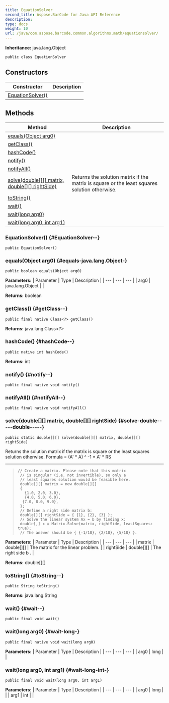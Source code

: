 ```yaml
---
title: EquationSolver
second_title: Aspose.BarCode for Java API Reference
description: 
type: docs
weight: 10
url: /java/com.aspose.barcode.common.algorithms.math/equationsolver/
---
```

**Inheritance:**
java.lang.Object
```
public class EquationSolver
```
## Constructors

| Constructor | Description |
| --- | --- |
| [EquationSolver()](#EquationSolver--) |  |
## Methods

| Method | Description |
| --- | --- |
| [equals(Object arg0)](#equals-java.lang.Object-) |  |
| [getClass()](#getClass--) |  |
| [hashCode()](#hashCode--) |  |
| [notify()](#notify--) |  |
| [notifyAll()](#notifyAll--) |  |
| [solve(double[][] matrix, double[][] rightSide)](#solve-double-----double-----) | Returns the solution matrix if the matrix is square or the least squares solution otherwise. |
| [toString()](#toString--) |  |
| [wait()](#wait--) |  |
| [wait(long arg0)](#wait-long-) |  |
| [wait(long arg0, int arg1)](#wait-long-int-) |  |
### EquationSolver() {#EquationSolver--}
```
public EquationSolver()
```


### equals(Object arg0) {#equals-java.lang.Object-}
```
public boolean equals(Object arg0)
```




**Parameters:**
| Parameter | Type | Description |
| --- | --- | --- |
| arg0 | java.lang.Object |  |

**Returns:**
boolean
### getClass() {#getClass--}
```
public final native Class<?> getClass()
```




**Returns:**
java.lang.Class<?>
### hashCode() {#hashCode--}
```
public native int hashCode()
```




**Returns:**
int
### notify() {#notify--}
```
public final native void notify()
```




### notifyAll() {#notifyAll--}
```
public final native void notifyAll()
```




### solve(double[][] matrix, double[][] rightSide) {#solve-double-----double-----}
```
public static double[][] solve(double[][] matrix, double[][] rightSide)
```


Returns the solution matrix if the matrix is square or the least squares solution otherwise. Formula = (A' \* A) ^ -1 \* A' \* RS

--------------------

> ```
> // Create a matrix. Please note that this matrix
>  // is singular (i.e. not invertible), so only a 
>  // least squares solution would be feasible here.
>  double[][] matrix = new double[][]
>  {
>    {1.0, 2.0, 3.0},
>    {4.0, 5.0, 6.0},
>   {7.0, 8.0, 9.0},
>  };
>  // Define a right side matrix b:
>  double[][] rightSide = { {1}, {2}, {3} };
>  // Solve the linear system Ax = b by finding x:
>  double[,] x = Matrix.Solve(matrix, rightSide, leastSquares: true);
>  // The answer should be { {-1/18}, {2/18}, {5/18} }.
> ```

**Parameters:**
| Parameter | Type | Description |
| --- | --- | --- |
| matrix | double[][] | The matrix for the linear problem. |
| rightSide | double[][] | The right side  b . |

**Returns:**
double[][]
### toString() {#toString--}
```
public String toString()
```




**Returns:**
java.lang.String
### wait() {#wait--}
```
public final void wait()
```




### wait(long arg0) {#wait-long-}
```
public final native void wait(long arg0)
```




**Parameters:**
| Parameter | Type | Description |
| --- | --- | --- |
| arg0 | long |  |

### wait(long arg0, int arg1) {#wait-long-int-}
```
public final void wait(long arg0, int arg1)
```




**Parameters:**
| Parameter | Type | Description |
| --- | --- | --- |
| arg0 | long |  |
| arg1 | int |  |


